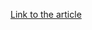 [Link to the article](https://www.intezer.com/blog/cloud-security/attackers-abusing-legitimate-cloud-monitoring-tools-to-conduct-cyber-attacks/)
